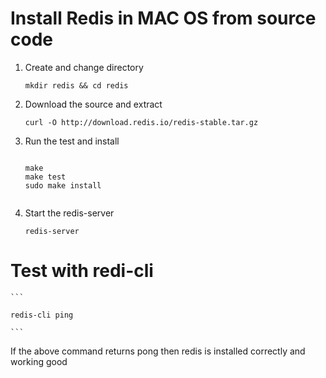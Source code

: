 # Install Redis in MAC OS from source code

1. Create and change directory
	
	```mkdir redis && cd redis```

2. Download the source and extract

	```curl -O http://download.redis.io/redis-stable.tar.gz```
	
3. Run the test and install
	```
	
	make
	make test
	sudo make install
		
	``` 
	
4. Start the redis-server

	```redis-server```
	
# Test with redi-cli

	```
	
	redis-cli ping
	
	``` 


If the above command returns pong then redis is installed correctly and working good